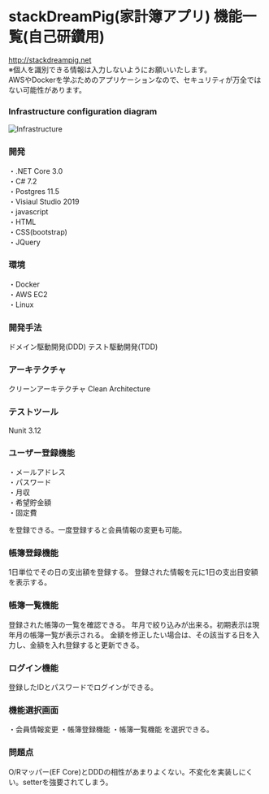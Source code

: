 # stackDreamPig(家計簿アプリ) 機能一覧(自己研鑽用)

http://stackdreampig.net  
※個人を識別できる情報は入力しないようにお願いいたします。  
AWSやDockerを学ぶためのアプリケーションなので、セキュリティが万全ではない可能性があります。

### Infrastructure configuration diagram  
![Infrastructure](https://user-images.githubusercontent.com/55009005/100750773-da8e6280-3429-11eb-9f2d-885afc5ed466.png)

### 開発
・.NET Core 3.0  
・C# 7.2  
・Postgres 11.5  
・Visiaul Studio 2019  
・javascript  
・HTML  
・CSS(bootstrap)  
・JQuery  

### 環境
・Docker  
・AWS EC2  
・Linux

### 開発手法
ドメイン駆動開発(DDD) テスト駆動開発(TDD)

### アーキテクチャ  
クリーンアーキテクチャ Clean Architecture  

### テストツール
Nunit 3.12

### ユーザー登録機能
・メールアドレス  
・パスワード  
・月収  
・希望貯金額  
・固定費  

を登録できる。一度登録すると会員情報の変更も可能。

### 帳簿登録機能
1日単位でその日の支出額を登録する。
登録された情報を元に1日の支出目安額を表示する。


### 帳簿一覧機能
登録された帳簿の一覧を確認できる。
年月で絞り込みが出来る。初期表示は現年月の帳簿一覧が表示される。
金額を修正したい場合は、その該当する日を入力し、金額を入れ登録すると更新できる。

### ログイン機能
登録したIDとパスワードでログインができる。

### 機能選択画面
・会員情報変更
・帳簿登録機能
・帳簿一覧機能
を選択できる。

### 問題点
O/Rマッパー(EF Core)とDDDの相性があまりよくない。不変化を実装しにくい。setterを強要されてしまう。
